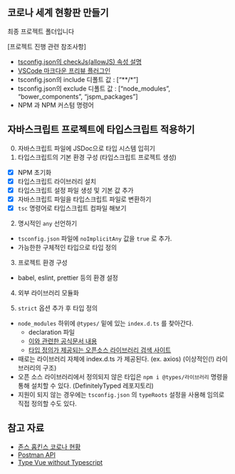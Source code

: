 ## 코로나 세계 현황판 만들기

최종 프로젝트 폴더입니다

[프로젝트 진행 관련 참조사항]

- [tsconfig.json의 checkJs(allowJS) 속성 설명](https://www.typescriptlang.org/tsconfig#checkJs)
- [VSCode 마크다운 프리뷰 플러그인](https://marketplace.visualstudio.com/items?itemName=shd101wyy.markdown-preview-enhanced)
- tsconfig.json의 include 디폴트 값 : [“**/*”]
- tsconfig.json의 exclude 디폴트 값 : [“node_modules”, “bower_components”, “jspm_packages”]
- NPM 과 NPM 커스텀 명령어

## 자바스크립트 프로젝트에 타입스크립트 적용하기

0. 자바스크립트 파일에 JSDoc으로 타입 시스템 입히기
1. 타입스크립트의 기본 환경 구성 (타입스크립트 프로젝트 생성)

- [x] NPM 초기화
- [x] 타입스크립트 라이브러리 설치
- [x] 타입스크립트 설정 파일 생성 및 기본 값 추가
- [x] 자바스크립트 파일을 타입스크립트 파일로 변환하기
- [x] `tsc` 명령어로 타입스크립트 컴파일 해보기

2. 명시적인 `any` 선언하기

- `tsconfig.json` 파일에 `noImplicitAny` 값을 `true` 로 추가.
- 가능한한 구체적인 타입으로 타입 정의

3. 프로젝트 환경 구성

- babel, eslint, prettier 등의 환경 설정

4. 외부 라이브러리 모듈화

5. `strict` 옵션 추가 후 타입 정의

- `node_modules` 하위에 `@types/` 밑에 있는 `index.d.ts` 를 찾아간다.
  - declaration 파일
  - [이와 관련한 공식문서 내용](https://www.typescriptlang.org/docs/handbook/module-resolution.html)
  - [타입 정의가 제공되는 오픈소스 라이브러리 검색 사이트](https://www.typescriptlang.org/dt/search?search=)
- 때로는 라이브러리 자체에 index.d.ts 가 제공된다. (ex. axios) (이상적인(!) 라이브러리의 구조)
- 오픈 소스 라이브러리에서 정의되지 않은 타입은 `npm i @types/라이브러리` 명령을 통해 설치할 수 있다. (DefinitelyTyped 레포지토리)
- 지원이 되지 않는 경우에는 `tsconfig.json` 의 `typeRoots` 설정을 사용해 임의로 직접 정의할 수도 있다.

## 참고 자료

- [존스 홉킨스 코로나 현황](https://www.arcgis.com/apps/opsdashboard/index.html#/bda7594740fd40299423467b48e9ecf6)
- [Postman API](https://documenter.getpostman.com/view/10808728/SzS8rjbc?version=latest#27454960-ea1c-4b91-a0b6-0468bb4e6712)
- [Type Vue without Typescript](https://blog.usejournal.com/type-vue-without-typescript-b2b49210f0b)
